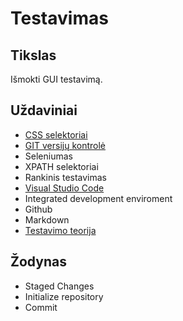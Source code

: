 # Testavimas
## Tikslas 

Išmokti GUI testavimą.

## Uždaviniai

- [CSS selektoriai](CSS-selectors.md)
- [GIT versijų kontrolė](git.md)
- Seleniumas
- XPATH selektoriai
- Rankinis testavimas
- [Visual Studio Code](visual-studio-code.md)
- Integrated development enviroment
- Github
- Markdown
- [Testavimo teorija](automatinis-testavimas.md)

## Žodynas

- Staged Changes
- Initialize repository
- Commit
